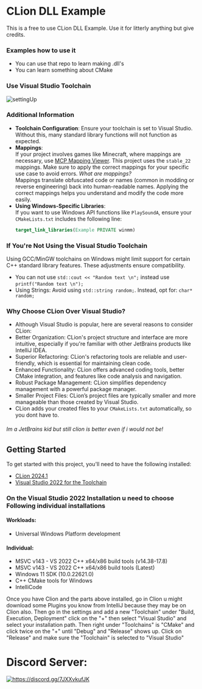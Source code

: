 # CLion DLL Example

This is a free to use CLion DLL Example.
Use it for litterly anything but give credits.

### Examples how to use it
- You can use that repo to learn making .dll's
- You can learn something about CMake

### Use Visual Studio Toolchain
![settingUp](https://i.imgur.com/3QTid34.png)

### Additional Information
- **Toolchain Configuration**: Ensure your toolchain is set to Visual Studio. Without this, many standard library functions will not function as expected.
- **Mappings**:  
  If your project involves games like Minecraft, where mappings are necessary, use [MCP Mapping Viewer](https://mcp.thiakil.com). This project uses the `stable_22` mappings. Make sure to apply the correct mappings for your specific use case to avoid errors.
  *What are mappings?*  
  Mappings translate obfuscated code or names (common in modding or reverse engineering) back into human-readable names. Applying the correct mappings helps you understand and modify the code more easily.
- **Using Windows-Specific Libraries**:  
  If you want to use Windows API functions like `PlaySoundA`, ensure your `CMakeLists.txt` includes the following line:
  ```cmake
  target_link_libraries(Example PRIVATE winmm)

### If You're Not Using the Visual Studio Toolchain
Using GCC/MinGW toolchains on Windows might limit support for certain C++ standard library features. These adjustments ensure compatibility.
- You can not use `std::cout << "Random text \n";` instead use `printf("Random text \n");`
- Using Strings: Avoid using `std::string random;`. Instead, opt for: `char* random;`

### Why Choose CLion Over Visual Studio?
- Although Visual Studio is popular, here are several reasons to consider CLion:
- Better Organization: CLion's project structure and interface are more intuitive, especially if you're familiar with other JetBrains products like IntelliJ IDEA.
- Superior Refactoring: CLion's refactoring tools are reliable and user-friendly, which is essential for maintaining clean code.
- Enhanced Functionality: CLion offers advanced coding tools, better CMake integration, and features like code analysis and navigation.
- Robust Package Management: CLion simplifies dependency management with a powerful package manager.
- Smaller Project Files: CLion’s project files are typically smaller and more manageable than those created by Visual Studio.
- CLion adds your created files to your `CMakeLists.txt` automatically, so you dont have to.
###### Im a JetBrains kid but still clion is better even if i would not be!

## Getting Started

To get started with this project, you'll need to have the following installed:

- [CLion 2024.1](https://www.jetbrains.com/clion/)
- [Visual Studio 2022 for the Toolchain](https://visualstudio.microsoft.com/de/vs/community/)

### On the Visual Studio 2022 Installation u need to choose Following individual installations
#### Workloads:
- Universal Windows Platform development 

#### Individual:
- MSVC v143 - VS 2022 C++ x64/x86 build tools (v14.38-17.8)
- MSVC v143 - VS 2022 C++ x64/x86 build tools (Latest)
- Windows 11 SDK (10.0.22621.0)
- C++ CMake tools for Windows
- IntelliCode

Once you have Clion and the parts above installed, go in Clion u might download some Plugins you know from IntelliJ because they may be on Clion also.
Then go in the settings and add a new "Toolchain" under "Build, Execution, Deployment" click on the "+" then select 
"Visual Studio" and select your installation path. Then right under "Toolchains" is "CMake" and click twice on the "+" until "Debug" and "Release"
shows up. Click on "Release" and make sure the "Toolchain" is selected to "Visual Studio"

# Discord Server:
<a href="https://discord.gg/7JXXvkufJK"><img src="https://invidget.switchblade.xyz/7JXXvkufJK" alt="https://discord.gg/7JXXvkufJK"/></a>
